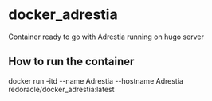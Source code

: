 # docker_adrestia
Container ready to go with Adrestia running on hugo server



## How to run the container
 docker run -itd --name Adrestia --hostname Adrestia redoracle/docker_adrestia:latest
